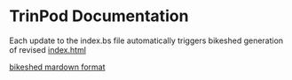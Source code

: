 # TrinPod Documentation

Each update to the index.bs file automatically triggers bikeshed generation of revised [index.html](https://graphmetrix.github.io/trinpod-docs/)

[bikeshed mardown format](https://speced.github.io/bikeshed/)

